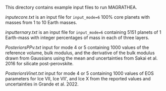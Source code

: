 This directory contains example input files to run MAGRATHEA.

*inputecore.txt* is an input file for `input_mode=6` 100% core planets with masses from 1 to 10 Earth masses.

*inputternary.txt* is an input file for `input_mode=6` containing 5151 planets of 1 Earth-mass with integer percentages of mass in each of three layers. 

*PosteriorsPPv.txt* input for mode 4 or 5 containing 1000 values of the reference volume, bulk modulus, and the derivative of the bulk modulus drawn from Gaussians using the mean and uncertainties from Sakai et al. 2016 for silicate post-perovskite.

*PosteriorsVinet.txt* input for mode 4 or 5 containing 1000 values of EOS parameters for Ice VII, Ice VII', and Ice X from the reported values and uncertainties in Grande et al. 2022.
